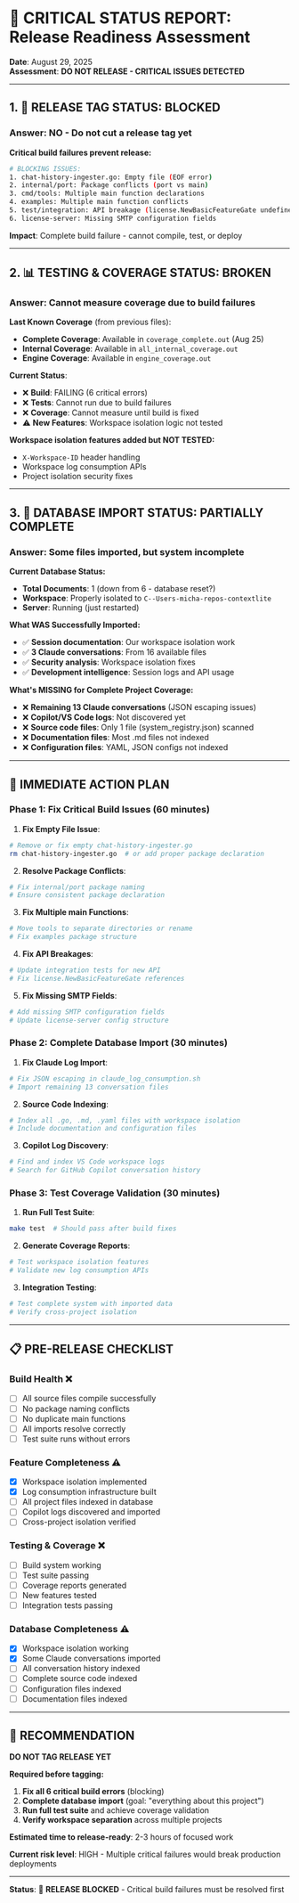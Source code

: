 # 🚨 CRITICAL STATUS REPORT: Release Readiness Assessment

**Date**: August 29, 2025  
**Assessment**: **DO NOT RELEASE - CRITICAL ISSUES DETECTED**

---

## 1. 🚫 **RELEASE TAG STATUS: BLOCKED**

### **Answer: NO - Do not cut a release tag yet**

**Critical build failures prevent release:**

```bash
# BLOCKING ISSUES:
1. chat-history-ingester.go: Empty file (EOF error)
2. internal/port: Package conflicts (port vs main)  
3. cmd/tools: Multiple main function declarations
4. examples: Multiple main function conflicts
5. test/integration: API breakage (license.NewBasicFeatureGate undefined)
6. license-server: Missing SMTP configuration fields
```

**Impact**: Complete build failure - cannot compile, test, or deploy

---

## 2. 📊 **TESTING & COVERAGE STATUS: BROKEN**

### **Answer: Cannot measure coverage due to build failures**

**Last Known Coverage** (from previous files):
- **Complete Coverage**: Available in `coverage_complete.out` (Aug 25)
- **Internal Coverage**: Available in `all_internal_coverage.out` 
- **Engine Coverage**: Available in `engine_coverage.out`

**Current Status**: 
- ❌ **Build**: FAILING (6 critical errors)
- ❌ **Tests**: Cannot run due to build failures  
- ❌ **Coverage**: Cannot measure until build is fixed
- ⚠️  **New Features**: Workspace isolation logic not tested

**Workspace isolation features added but NOT TESTED:**
- `X-Workspace-ID` header handling
- Workspace log consumption APIs
- Project isolation security fixes

---

## 3. 🧠 **DATABASE IMPORT STATUS: PARTIALLY COMPLETE**

### **Answer: Some files imported, but system incomplete**

**Current Database Status:**
- **Total Documents**: 1 (down from 6 - database reset?)
- **Workspace**: Properly isolated to `C--Users-micha-repos-contextlite`
- **Server**: Running (just restarted)

**What WAS Successfully Imported:**
- ✅ **Session documentation**: Our workspace isolation work
- ✅ **3 Claude conversations**: From 16 available files  
- ✅ **Security analysis**: Workspace isolation fixes
- ✅ **Development intelligence**: Session logs and API usage

**What's MISSING for Complete Project Coverage:**
- ❌ **Remaining 13 Claude conversations** (JSON escaping issues)
- ❌ **Copilot/VS Code logs**: Not discovered yet
- ❌ **Source code files**: Only 1 file (system_registry.json) scanned
- ❌ **Documentation files**: Most .md files not indexed
- ❌ **Configuration files**: YAML, JSON configs not indexed

---

## 🎯 **IMMEDIATE ACTION PLAN**

### **Phase 1: Fix Critical Build Issues** (60 minutes)

1. **Fix Empty File Issue**:
```bash
# Remove or fix empty chat-history-ingester.go
rm chat-history-ingester.go  # or add proper package declaration
```

2. **Resolve Package Conflicts**:
```bash
# Fix internal/port package naming
# Ensure consistent package declaration
```

3. **Fix Multiple main Functions**:
```bash
# Move tools to separate directories or rename
# Fix examples package structure
```

4. **Fix API Breakages**:
```bash
# Update integration tests for new API
# Fix license.NewBasicFeatureGate references
```

5. **Fix Missing SMTP Fields**:
```bash
# Add missing SMTP configuration fields
# Update license-server config structure
```

### **Phase 2: Complete Database Import** (30 minutes)

1. **Fix Claude Log Import**:
```bash
# Fix JSON escaping in claude_log_consumption.sh
# Import remaining 13 conversation files
```

2. **Source Code Indexing**:
```bash
# Index all .go, .md, .yaml files with workspace isolation
# Include documentation and configuration files
```

3. **Copilot Log Discovery**:
```bash
# Find and index VS Code workspace logs
# Search for GitHub Copilot conversation history
```

### **Phase 3: Test Coverage Validation** (30 minutes)

1. **Run Full Test Suite**:
```bash
make test  # Should pass after build fixes
```

2. **Generate Coverage Reports**:
```bash
# Test workspace isolation features
# Validate new log consumption APIs
```

3. **Integration Testing**:
```bash
# Test complete system with imported data
# Verify cross-project isolation
```

---

## 📋 **PRE-RELEASE CHECKLIST**

### **Build Health** ❌
- [ ] All source files compile successfully
- [ ] No package naming conflicts
- [ ] No duplicate main functions  
- [ ] All imports resolve correctly
- [ ] Test suite runs without errors

### **Feature Completeness** ⚠️
- [x] Workspace isolation implemented
- [x] Log consumption infrastructure built
- [ ] All project files indexed in database
- [ ] Copilot logs discovered and imported  
- [ ] Cross-project isolation verified

### **Testing & Coverage** ❌
- [ ] Build system working
- [ ] Test suite passing
- [ ] Coverage reports generated
- [ ] New features tested
- [ ] Integration tests passing

### **Database Completeness** ⚠️
- [x] Workspace isolation working
- [x] Some Claude conversations imported
- [ ] All conversation history indexed
- [ ] Complete source code indexed
- [ ] Configuration files indexed
- [ ] Documentation files indexed

---

## 🎯 **RECOMMENDATION**

**DO NOT TAG RELEASE YET**

**Required before tagging:**
1. **Fix all 6 critical build errors** (blocking)
2. **Complete database import** (goal: "everything about this project")
3. **Run full test suite** and achieve coverage validation
4. **Verify workspace separation** across multiple projects

**Estimated time to release-ready**: 2-3 hours of focused work

**Current risk level**: HIGH - Multiple critical failures would break production deployments

---

**Status**: 🚨 **RELEASE BLOCKED** - Critical build failures must be resolved first

